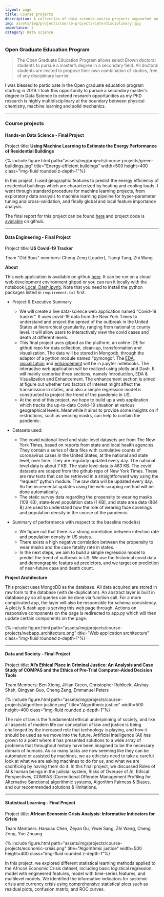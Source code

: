 ```yaml
---
layout: page
title: Course projects
description: A collection of data science course projects supported by Brown's open graduate education program
img: assets/img/projects/course-projects/interdisciplinary.jpg
importance: 2
category: Data science
---
```


### **Open Graduate Education Program**

>The Open Graduate Education Program allows select Brown doctoral students to pursue a master’s degree in a secondary field. All doctoral students are invited to propose their own combination of studies, free of any disciplinary barrier.

I was blessed to participate in the Open graduate education program starting in 2019. I took this opportunity to pursue a secondary master's degree in Data Science to extend research opportunities as my PhD research is highly multidisciplinary at the boundary between physical chemistry, machine learning and solid mechanics.

---

### **Course projects**

#### Hands-on Data Science - Final Project

Project title: **Using Machine Learning to Estimate the Energy Performance of Residential Buildings**

<div class="row justify-content-sm-center">
        {% include figure.html path="assets/img/projects/course-projects/green-buildings.jpg" title="Energy-efficient buildings" width=500 height=400 class="img-fluid rounded z-depth-1"%}
</div>

In this project, I used geographic features to predict the energy efficiency of residential buildings which are characterized by heating and cooling loads. I went through standard procedure for machine learning projects, from exploratory data analysis to machine learning pipeline for hyper-parameter tuning and cross-validation, and finally global and local feature importance analysis.


The final report for this project can be found [here](https://github.com/cengc13/DATA1030_final_project/blob/master/reports/final_report/final_report.pdf) and project code is [available](https://github.com/cengc13/DATA1030_final_project) on github.

---

#### Data Engineering - Final Project

Project title: **US Covid-19 Tracker**

Team "Old Boys" members: Cheng Zeng (Leader), Tianqi Tang, Zhi Wang

**About**

This web application is available on github [here](https://github.com/cengc13/data1050-final-project). It can be run on a cloud web development environment [gitpod](https://www.gitpod.io/) or you can run it locally with the notebook [Local_Dash.ipynb](https://github.com/cengc13/data1050-final-project/blob/main/Local_Dash.ipynb). Note that you need to install the python packages listed in `requirement.txt` first.


* Project & Executive Summary
    * We will create a live data-science web application named “Covid-19 tracker”.
    It uses covid-19 data from the New York Times to understand and project the
    spread of the outbreak in the United States at hierarchical granularity,
    ranging from national to county level. It will allow users to interactively
    view the covid cases and death at different levels.
    * This final project uses gitpod as the platform, an online IDE for github repo for data collection, clean-up, transformation and visualization.
    The data will be stored in Mongodb, through the adaptor of a python module named “pymongo”.
    The [EDA](https://github.com/cengc13/data1050-final-project/blob/main/ETL_EDA.ipynb), [visualization](https://github.com/cengc13/data1050-final-project/blob/main/Visualization.ipynb) and [enhancement](https://github.com/cengc13/data1050-final-project/blob/main/Enhancement.ipynb) will be  in jupyter notebooks.
    The interactive web application will be realized using plotly and Dash.
    It will mainly comprise three sections, namely Introduction, EDA & Visualization and Enhancement.
    The enhancement section is aimed at figure out whether two factors of interest might affect the transmission
    in states, and also a simple regression model is constructed to  project the trend of the pandemic in US.
    * At the end of this project, we hope to build up a web application which tracks the up-to-date Covid-19 situation
     at various geographical levels. Meanwhile it aims to provide some insights on if restrictions, such as wearing masks,
     can help to contain the pandemic.

* Datasets used:
    * The covid national-level and state-level datasets  are from The New York Times, based on reports from state and local health agencies. They contain a series of data files with cumulative counts of coronavirus cases in the United States, at the national and state level, over time. They are regularly updated every day.
 The national level data is about 7 KB. The state level data is 463 KB. The covid datasets are scaped from the github repo of New York Times. These are raw texts that can be retrieved in a straightforward way using the “request” python module. The raw data will be updated every day. So the incremental updates using the web scraping method will be done automatically.
    * The static survey data regarding the propensity to wearing masks (109 KB), state-level population data (1 KB),
    and state area data (884 B) are used to understand how the role of wearing face coverings and population density
    in the course of the pandemic.

* Summary of performance with respect to the baseline model(s)
    * We figure out that there is a strong correlation between infection rate and population density in US states.
    * There exists a high negative correlation between the propensity to wear masks and the case fatality rate in states.
    * In the next steps, we aim to build a simple regression model to predict the trend of outbreak in US.
    We use the historical covid data and demongraphic featurs ad predictors, and we target on prediction of
    near-future case and death count.

**Project Architecture**

This project uses MongoDB as the database. All data acquired are stored in raw form to the database (with de-duplication). An abstract layer is built in database.py so all queries can be done via function call. For a more complicated app, the layer will also be responsible for schema consistency. A plot.ly & dash app is serving this web page through. Actions on responsive components on the page is redirected to app.py which will then update certain components on the page.

<div class="row justify-content-sm-center">
        {% include figure.html path="assets/img/projects/course-projects/webapp_architecture.png" title="Web application architecture" class="img-fluid rounded z-depth-1"%}
</div>

---

#### Data and Society - Final Project

Project title: **AI’s Ethical Place in Criminal Justice: An Analysis and Case Study of COMPAS and the Ethics of Pre-Trial Computer-Aided Decision Tools**

Team Members: Ben Xiong, Jillian Green, Christopher Rohlicek, Akshay Shah, Qingyan Guo, Cheng Zeng, Emmanuel Peters

<div class="row justify-content-sm-center">
        {% include figure.html path="assets/img/projects/course-projects/algorithm-justice.png" title="Algorithmic justice"  width=500
        height=400  class="img-fluid rounded z-depth-1"%}
</div>

The rule of law is the fundamental ethical underpinning of society, and like all aspects of modern life our
conception of law and justice is being challenged by the increased role that technology is playing, and how it
should be used as we move into the future. Artificial intelligence (AI) has grown to a point where it has presented
solutions to a wide array of problems that throughout history have been imagined to be the necessary domain of
humans. As so many tasks are now seeming like they can be automated or assisted by machines, we as ethicists
need to take a careful look at what we are asking machines to do for us, and what we are sacrificing by having
them do it. In this final project, we discussed Roles of AI & human beings in the judicial system, Risks of Overuse of AI, Ethical Perspectives, COMPAS (Correctional Offender Management Profiling for Alternative Sanctions) algorithmic systems, Algorithm Fairness & Biases, and our recommended solutions & limitations.

---

#### Statistical Learning - Final Project

Project title: **African Economic Crisis Analysis: Informative Indicators for Crisis**

Team Members: Hanxiao Chen, Zeyan Du, Yiwei Sang, Zhi Wang, Cheng Zeng, Yue Zhuang

<div class="row justify-content-sm-center">
        {% include figure.html path="assets/img/projects/course-projects/economic-crisis.png" title="Algorithmic justice"  width=500
        height=400  class="img-fluid rounded z-depth-1"%}
</div>

In this project, we explored different statistical learning methods applied to the African Economic Crisis dataset, including basic logistical regression, model with engineered features, model with time-series features, and multilevel models. We identified the informative indicators for systemic crisis and currency crisis using comprehensive statistical plots such as residual plots, confusion matrix, and ROC curves.